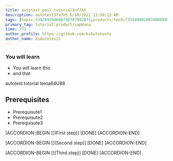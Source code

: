 ```yaml
---
title: autotest_pool_tutorial1nf7bX
description: autotest37a7U5_6/18/2021 11:50:12 AM
tags: [topic:139269250608756787992873,products:tech/73554900100700000996,tutorial:experience/advanced]
primary_tag: tutorial:product/sapHana
time: 772
author_profile: https://github.com/ksAutotests
author_name: ksAutotests
---
```

### You will learn
- You will learn this
- and that

autotest tutorial texta64U88

## Prerequisites
- Prerequisute1
- Prerequisute2
- Prerequisute3

[ACCORDION-BEGIN [](First step)]
[DONE]
[ACCORDION-END]

[ACCORDION-BEGIN [](Second step)]
[DONE]
[ACCORDION-END]

[ACCORDION-BEGIN [](Third step)]
[DONE]
[ACCORDION-END]

